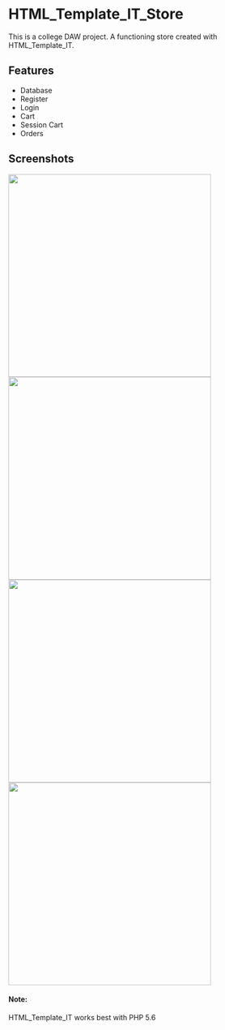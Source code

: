 # HTML_Template_IT_Store
This is a college DAW project. A functioning store created with HTML_Template_IT.

## Features
  - Database
  - Register
  - Login
  - Cart
  - Session Cart
  - Orders

## Screenshots
<img src="https://user-images.githubusercontent.com/5073663/34462429-c8bdf070-ee3b-11e7-8186-30746474d816.PNG" width="400"/><img src="https://user-images.githubusercontent.com/5073663/34462432-e4a15b10-ee3b-11e7-9492-8e92c5d2ed66.PNG" width="400"/>   
<img src="https://user-images.githubusercontent.com/5073663/34462431-e4821c50-ee3b-11e7-94f4-b82c06dd476f.PNG" width="400"/><img src="https://user-images.githubusercontent.com/5073663/34462433-e6617246-ee3b-11e7-91c4-b58b382c295f.PNG" width="400"/>


#### Note:
  HTML_Template_IT works best with PHP 5.6
